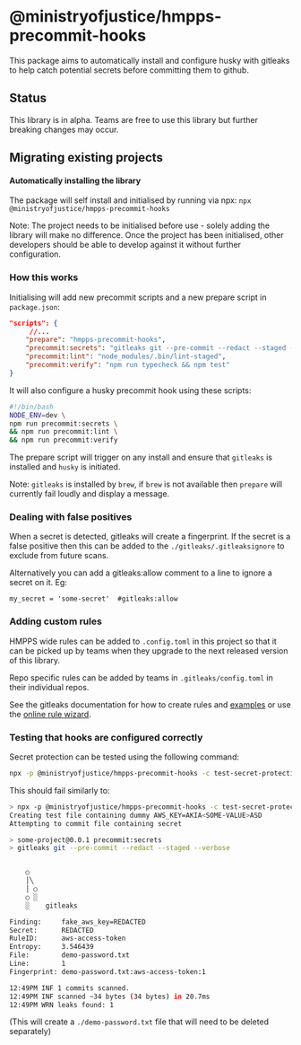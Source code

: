 # @ministryofjustice/hmpps-precommit-hooks

This package aims to automatically install and configure husky with gitleaks to help catch potential secrets before committing them to github.

## Status

This library is in alpha. Teams are free to use this library but further breaking changes may occur.

## Migrating existing projects

#### Automatically installing the library

The package will self install and initialised by running via npx:
`npx @ministryofjustice/hmpps-precommit-hooks`

Note: The project needs to be initialised before use - solely adding the library will make no difference.
Once the project has been initialised, other developers should be able to develop against it without further configuration.

### How this works

Initialising will add new precommit scripts and a new prepare script in `package.json`:

```json
"scripts": {
     //...
    "prepare": "hmpps-precommit-hooks",
    "precommit:secrets": "gitleaks git --pre-commit --redact --staged --verbose",
    "precommit:lint": "node_modules/.bin/lint-staged",
    "precommit:verify": "npm run typecheck && npm test"
}
```

It will also configure a husky precommit hook using these scripts:

```sh
#!/bin/bash
NODE_ENV=dev \
npm run precommit:secrets \
&& npm run precommit:lint \
&& npm run precommit:verify
```

The prepare script will trigger on any install and ensure that `gitleaks` is installed and `husky` is initiated.

Note: `gitleaks` is installed by `brew`, if `brew` is not available then `prepare` will currently fail loudly and display a message.

### Dealing with false positives

When a secret is detected, gitleaks will create a fingerprint. If the secret is a false positive then this can be added to the `./gitleaks/.gitleaksignore` to exclude from future scans.

Alternatively you can add a gitleaks:allow comment to a line to ignore a secret on it. Eg:

```
my_secret = 'some-secret'  #gitleaks:allow
```

### Adding custom rules

HMPPS wide rules can be added to `.config.toml` in this project so that it can be picked up by teams when they upgrade to the next released version of this library.

Repo specific rules can be added by teams in `.gitleaks/config.toml` in their individual repos.

See the gitleaks documentation for how to create rules and [examples](https://github.com/gitleaks/gitleaks/blob/master/config/gitleaks.toml) or use the [online rule wizard](https://gitleaks.io/playground).

### Testing that hooks are configured correctly

Secret protection can be tested using the following command:

```bash
npx -p @ministryofjustice/hmpps-precommit-hooks -c test-secret-protection
```

This should fail similarly to:

```bash
> npx -p @ministryofjustice/hmpps-precommit-hooks -c test-secret-protection
Creating test file containing dummy AWS_KEY=AKIA<SOME-VALUE>ASD
Attempting to commit file containing secret

> some-project@0.0.1 precommit:secrets
> gitleaks git --pre-commit --redact --staged --verbose


    ○
    │╲
    │ ○
    ○ ░
    ░    gitleaks

Finding:     fake_aws_key=REDACTED
Secret:      REDACTED
RuleID:      aws-access-token
Entropy:     3.546439
File:        demo-password.txt
Line:        1
Fingerprint: demo-password.txt:aws-access-token:1

12:49PM INF 1 commits scanned.
12:49PM INF scanned ~34 bytes (34 bytes) in 20.7ms
12:49PM WRN leaks found: 1
```

(This will create a `./demo-password.txt` file that will need to be deleted separately)
